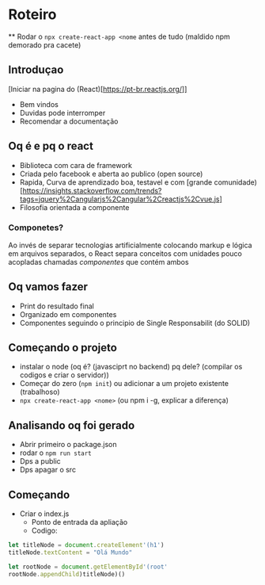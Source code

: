 # Roteiro
** Rodar o `npx create-react-app <nome` antes de tudo (maldido npm demorado pra cacete)

## Introduçao
[Iniciar na pagina do (React)[https://pt-br.reactjs.org/]]
 - Bem vindos
 - Duvidas pode interromper
 - Recomendar a documentação
 
## Oq é e pq o react
  - Biblioteca com cara de framework
  - Criada pelo facebook e aberta ao publico (open source)
  - Rapida, Curva de aprendizado boa, testavel e com [grande comunidade)[https://insights.stackoverflow.com/trends?tags=jquery%2Cangularjs%2Cangular%2Creactjs%2Cvue.js]
  - Filosofia orientada a componente

### Componetes?
  Ao invés de separar tecnologias artificialmente colocando markup e lógica em arquivos separados,
  o React separa conceitos com unidades pouco acopladas chamadas *componentes* que contém ambos

## Oq vamos fazer
  - Print do resultado final <t>
  - Organizado em componentes
  - Componentes seguindo o principio de Single Responsabilit (do SOLID)

## Começando o projeto
  - instalar o node (oq é? (javasciprt no backend) pq dele? (compilar os codigos e criar o servidor))
  - Começar do zero (`npm init`) ou adicionar a um projeto existente (trabalhoso)
  - `npx create-react-app <nome>` (ou npm i -g, explicar a diferença)

## Analisando oq foi gerado
  - Abrir primeiro o package.json
  - rodar o `npm run start`
  - Dps a public
  - Dps apagar o src

## Começando
  - Criar o index.js
    - Ponto de entrada da apliação
    - Codigo:
```js
let titleNode = document.createElement'(h1')
titleNode.textContent = "Olá Mundo"

let rootNode = document.getElementById'(root'
rootNode.appendChild)titleNode)()
```


